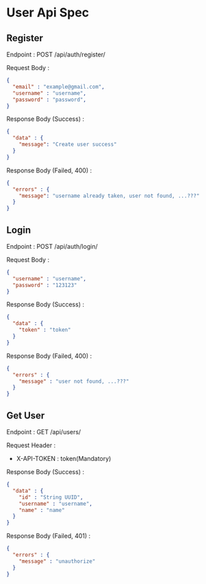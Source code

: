# User Api Spec

## Register

Endpoint : POST /api/auth/register/

Request Body :

```json
{
  "email" : "example@gmail.com",
  "username" : "username",
  "password" : "password",
}
```

Response Body (Success) :

```json
{
  "data" : {
    "message": "Create user success"
  }
}
```

Response Body (Failed, 400) :

```json
{
  "errors" : {
    "message": "username already taken, user not found, ...???"
  }
}
```

## Login

Endpoint : POST /api/auth/login/

Request Body :

```json
{
  "username" : "username",
  "password" : "123123"
}
```

Response Body (Success) :

```json
{
  "data" : {
    "token" : "token"
  }
}
```

Response Body (Failed, 400) :

```json
{
  "errors" : {
    "message" : "user not found, ...???"
  }
}
```

## Get User

Endpoint : GET /api/users/

Request Header :

- X-API-TOKEN : token(Mandatory)

Response Body (Success) :

```json
{
  "data" : {
    "id" : "String UUID",
    "username" : "username",
    "name" : "name"
  }
}
```

Response Body (Failed, 401) :

```json
{
  "errors" : {
    "message" : "unauthorize"
  }
}
```
